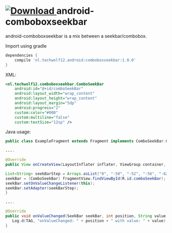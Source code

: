  [ ![Download](https://api.bintray.com/packages/techwolf12/android/comboboxseekbar/images/download.svg) ](https://bintray.com/techwolf12/android/comboboxseekbar/_latestVersion)
android-comboboxseekbar
======
android-comboboxseekbar is a mix between a seekbar/combobox. 
  
Import using gradle

```gradle
dependencies {
    compile 'nl.techwolf12.android:comboboxseekbar:1.0.0'
}

```


XML:
```xml
<nl.techwolf12.comboboxseekbar.ComboSeekBar
    android:id="@+id/comboSeekBar"
    android:layout_width="wrap_content"
    android:layout_height="wrap_content"
    android:layout_margin="5dp"
    android:progress="2"
    custom:color="#000"
    custom:multiline="false"
    custom:textSize="12sp" />
```  
Java usage:

```java
public class ExampleFragment extends Fragment implements ComboSeekBar.OnValueChangeListener {

....

@Override
public View onCreateView(LayoutInflater inflater, ViewGroup container, Bundle savedInstanceState) {

List<String> seekBarStep = Arrays.asList("0", "-50", "-52", "-56", "-62", "-78", "-110", "-174", "-302", "-∞");
seekBar = (ComboSeekBar) fragmentView.findViewById(R.id.comboSeekBar);
seekBar.setOnValueChangeListener(this);
seekBar.setAdapter(seekBarStep);
}

....

@Override
public void onValueChanged(SeekBar seekBar, int position, String value, boolean userInitiated) {
   Log.d(TAG, "onValueChanged: " + position + " with value: " + value);
}
```